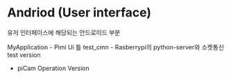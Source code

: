 # Andriod (User interface)
유저 인터페이스에 해당되는 안드로이드 부분

MyApplication - Pimi Ui 틀
test_cmn - Rasberrypi의 python-server와 소켓통신 test version

+ piCam Operation Version
